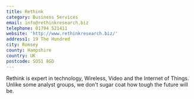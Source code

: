 ```yaml
---
title: Rethink
category: Business Services
email: info@rethinkresearch.biz
telephone: 01794 521411
website: 'http://www.rethinkresearch.biz/'
address1: 19 The Hundred
city: Romsey
county: Hampshire
country: UK
postcode: SO51 8GD
---
```

Rethink is expert in technology, Wireless, Video and the Internet of Things. Unlike some analyst groups, we don't sugar coat how tough the future will be.
